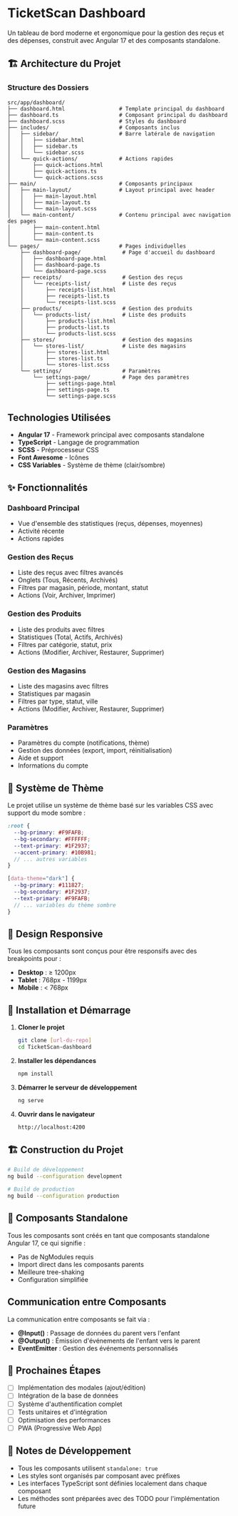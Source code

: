 # TicketScan Dashboard

Un tableau de bord moderne et ergonomique pour la gestion des reçus et des dépenses, construit avec Angular 17 et des composants standalone.

## 🏗️ Architecture du Projet

### Structure des Dossiers

```
src/app/dashboard/
├── dashboard.html                 # Template principal du dashboard
├── dashboard.ts                   # Composant principal du dashboard
├── dashboard.scss                 # Styles du dashboard
├── includes/                      # Composants inclus
│   ├── sidebar/                   # Barre latérale de navigation
│   │   ├── sidebar.html
│   │   ├── sidebar.ts
│   │   └── sidebar.scss
│   └── quick-actions/             # Actions rapides
│       ├── quick-actions.html
│       ├── quick-actions.ts
│       └── quick-actions.scss
├── main/                          # Composants principaux
│   ├── main-layout/               # Layout principal avec header
│   │   ├── main-layout.html
│   │   ├── main-layout.ts
│   │   └── main-layout.scss
│   └── main-content/              # Contenu principal avec navigation des pages
│       ├── main-content.html
│       ├── main-content.ts
│       └── main-content.scss
└── pages/                         # Pages individuelles
    ├── dashboard-page/             # Page d'accueil du dashboard
    │   ├── dashboard-page.html
    │   ├── dashboard-page.ts
    │   └── dashboard-page.scss
    ├── receipts/                   # Gestion des reçus
    │   └── receipts-list/          # Liste des reçus
    │       ├── receipts-list.html
    │       ├── receipts-list.ts
    │       └── receipts-list.scss
    ├── products/                   # Gestion des produits
    │   └── products-list/          # Liste des produits
    │       ├── products-list.html
    │       ├── products-list.ts
    │       └── products-list.scss
    ├── stores/                     # Gestion des magasins
    │   └── stores-list/            # Liste des magasins
    │       ├── stores-list.html
    │       ├── stores-list.ts
    │       └── stores-list.scss
    └── settings/                   # Paramètres
        └── settings-page/          # Page des paramètres
            ├── settings-page.html
            ├── settings-page.ts
            └── settings-page.scss
```

##  Technologies Utilisées

- **Angular 17** - Framework principal avec composants standalone
- **TypeScript** - Langage de programmation
- **SCSS** - Préprocesseur CSS
- **Font Awesome** - Icônes
- **CSS Variables** - Système de thème (clair/sombre)

## ✨ Fonctionnalités

### Dashboard Principal
- Vue d'ensemble des statistiques (reçus, dépenses, moyennes)
- Activité récente
- Actions rapides

### Gestion des Reçus
- Liste des reçus avec filtres avancés
- Onglets (Tous, Récents, Archivés)
- Filtres par magasin, période, montant, statut
- Actions (Voir, Archiver, Imprimer)

### Gestion des Produits
- Liste des produits avec filtres
- Statistiques (Total, Actifs, Archivés)
- Filtres par catégorie, statut, prix
- Actions (Modifier, Archiver, Restaurer, Supprimer)

### Gestion des Magasins
- Liste des magasins avec filtres
- Statistiques par magasin
- Filtres par type, statut, ville
- Actions (Modifier, Archiver, Restaurer, Supprimer)

### Paramètres
- Paramètres du compte (notifications, thème)
- Gestion des données (export, import, réinitialisation)
- Aide et support
- Informations du compte

## 🎨 Système de Thème

Le projet utilise un système de thème basé sur les variables CSS avec support du mode sombre :

```scss
:root {
  --bg-primary: #F9FAFB;
  --bg-secondary: #FFFFFF;
  --text-primary: #1F2937;
  --accent-primary: #10B981;
  // ... autres variables
}

[data-theme="dark"] {
  --bg-primary: #111827;
  --bg-secondary: #1F2937;
  --text-primary: #F9FAFB;
  // ... variables du thème sombre
}
```

## 📱 Design Responsive

Tous les composants sont conçus pour être responsifs avec des breakpoints pour :
- **Desktop** : ≥ 1200px
- **Tablet** : 768px - 1199px  
- **Mobile** : < 768px

## 🔧 Installation et Démarrage

1. **Cloner le projet**
   ```bash
   git clone [url-du-repo]
   cd TicketScan-dashboard
   ```

2. **Installer les dépendances**
   ```bash
   npm install
   ```

3. **Démarrer le serveur de développement**
   ```bash
   ng serve
   ```

4. **Ouvrir dans le navigateur**
   ```
   http://localhost:4200
   ```

## 🏗️ Construction du Projet

```bash
# Build de développement
ng build --configuration development

# Build de production
ng build --configuration production
```

## 📁 Composants Standalone

Tous les composants sont créés en tant que composants standalone Angular 17, ce qui signifie :
- Pas de NgModules requis
- Import direct dans les composants parents
- Meilleure tree-shaking
- Configuration simplifiée

##  Communication entre Composants

La communication entre composants se fait via :
- **@Input()** : Passage de données du parent vers l'enfant
- **@Output()** : Émission d'événements de l'enfant vers le parent
- **EventEmitter** : Gestion des événements personnalisés

## 🎯 Prochaines Étapes

- [ ] Implémentation des modales (ajout/édition)
- [ ] Intégration de la base de données
- [ ] Système d'authentification complet
- [ ] Tests unitaires et d'intégration
- [ ] Optimisation des performances
- [ ] PWA (Progressive Web App)

## 📝 Notes de Développement

- Tous les composants utilisent `standalone: true`
- Les styles sont organisés par composant avec préfixes
- Les interfaces TypeScript sont définies localement dans chaque composant
- Les méthodes sont préparées avec des TODO pour l'implémentation future
